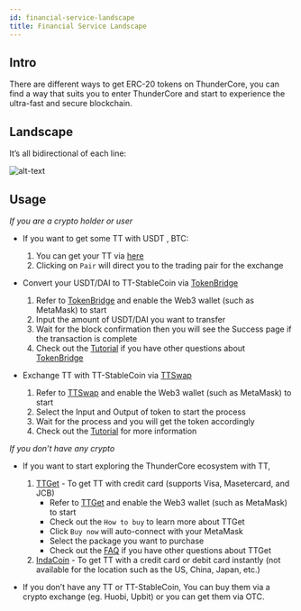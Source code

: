 ```yaml
---
id: financial-service-landscape
title: Financial Service Landscape
---
```

## Intro
There are different ways to get ERC-20 tokens on ThunderCore, you can find a way that suits you to enter ThunderCore and start to experience the ultra-fast and secure blockchain. 

## Landscape
It’s all bidirectional of each line:

![alt-text](assets/img/financial-service-landscape.png)

## Usage
_If you are a crypto holder or user_

* If you want to get some TT with USDT , BTC: 
  1. You can get your TT via [here](https://coinmarketcap.com/currencies/thunder-token/#markets) 
  2. Clicking on `Pair` will direct you to the trading pair for the exchange

* Convert your USDT/DAI to TT-StableCoin via [TokenBridge](https://stablecoin.thundercore.com/)
  1. Refer to [TokenBridge](https://stablecoin.thundercore.com/) and enable the Web3 wallet (such as MetaMask) to start 
  2. Input the amount of USDT/DAI you want to transfer 
   3. Wait for the block confirmation then you will see the Success page if the transaction is complete 
  4. Check out the [Tutorial](https://thunder-docs.s3-us-west-2.amazonaws.com/ThunderStableCoinTutorial.pdf) if you have other questions about [TokenBridge](https://stablecoin.thundercore.com/)

* Exchange TT with TT-StableCoin via [TTSwap](https://ttswap.space/#/swap)
  1. Refer to [TTSwap](https://ttswap.space/#/swap) and enable the Web3 wallet (such as MetaMask) to start 
  2. Select the Input and Output of token to start the process  
  3. Wait for the process and you will get the token accordingly 
  4. Check out the [Tutorial](https://ttswap.space/TTswapTutorial.pdf) for more information

_If you don’t have any crypto_

* If you want to start exploring the ThunderCore ecosystem with TT, 
  1. [TTGet](https://www.appcenter.games/ttget) - To get TT with credit card (supports Visa, Masetercard, and JCB) 
     * Refer to [TTGet](https://www.appcenter.games/ttget) and enable the Web3 wallet (such as MetaMask) to start
     * Check out the `How to buy` to learn more about TTGet
     * Click `Buy now` will auto-connect with your MetaMask
     * Select the package you want to purchase
     * Check out the [FAQ](https://ttget.appcenter.games/) if you have other questions about TTGet
  2. [IndaCoin](https://indacoin.com/en_TW/change/buy-thundertoken-with-cardusd?amount_pay=100) - To get TT with a credit card or debit card instantly (not available for the location such as the US, China, Japan, etc.)

* If you don’t have any TT or TT-StableCoin,
You can buy them via a crypto exchange (eg. Huobi, Upbit) or you can get them via OTC.
